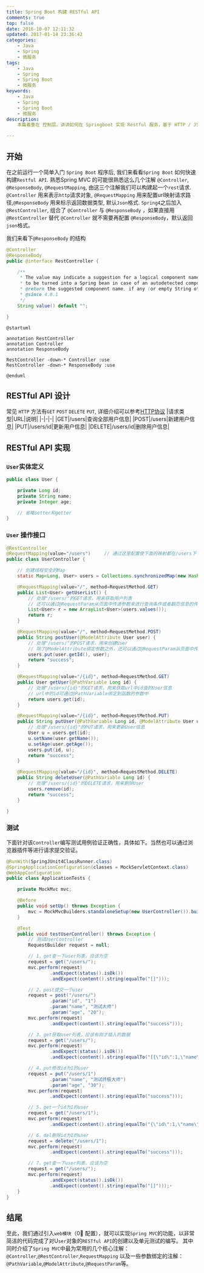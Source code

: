 ```yaml
---
title: Spring Boot 构建 RESTful API
comments: true
top: false
date: 2016-10-07 12:11:32
updated: 2017-01-14 23:36:42
categories:
    - Java
    - Spring
    - 微服务
tags:
    - Java
    - Spring
    - Spring Boot
    - 微服务
keywords:
    - Java
    - Spring
    - Spring Boot
    - 微服务
description:
    本篇着重在 控制层。讲讲如何在 Springboot 实现 Restful 服务，基于 HTTP / JSON 传输

---
```

## 开始
在之前运行一个简单入门 `Spring Boot` 程序后, 我们来看看`Spring Boot` 如何快速构建`Restful API`.
熟悉Spring MVC 的可能很熟悉这么几个注解 `@Controller`, `@ResponseBody`, `@RequestMapping`, 由这三个注解我们可以构建起一个`rest`请求.
`@Controller` 用来表示`http`请求对象, `@RequestMapping` 用来配置url映射请求路径,`@ResponseBody` 用来标示返回数据类型, 默认`Json`格式.
`Spring4`之后加入`@RestController`, 组合了 `@Controller` 与 `@ResponseBody` ，如果直接用 `@RestController` 替代 `@Controller` 就不需要再配置 `@ResponseBody`，默认返回`json`格式。

我们来看下`@ResponseBody` 的结构

```java
@Controller
@ResponseBody
public @interface RestController {

    /**
     * The value may indicate a suggestion for a logical component name,
     * to be turned into a Spring bean in case of an autodetected component.
     * @return the suggested component name, if any (or empty String otherwise)
     * @since 4.0.1
     */
    String value() default "";

}
```

```puml
@startuml

annotation RestController
annotation Controller
annotation ResponseBody

RestController -down-* Controller :use
RestController -down-* ResponseBody :use

@enduml
```
## RESTful API 设计
常见 `HTTP` 方法有`GET` `POST` `DELETE` `PUT`, 详细介绍可以参考[HTTP协议](../../)
|请求类型|URL|说明|
|-|-|-|
|GET|/users|查询全部用户信息|
|POST|/users|新建用户信息|
|PUT|/users/id|更新用户信息|
|DELETE|/users/id|删除用户信息|

## RESTful API 实现

### `User`实体定义

```Java
public class User {

    private Long id;
    private String name;
    private Integer age;

    // 省略setter和getter  
}
```

### `User` 操作接口

```Java
@RestController
@RequestMapping(value="/users")     // 通过这里配置使下面的映射都在/users下
public class UserController {

    // 创建线程安全的Map
    static Map<Long, User> users = Collections.synchronizedMap(new HashMap<Long, User>());

    @RequestMapping(value="/", method=RequestMethod.GET)
    public List<User> getUserList() {
        // 处理"/users/"的GET请求，用来获取用户列表
        // 还可以通过@RequestParam从页面中传递参数来进行查询条件或者翻页信息的传递
        List<User> r = new ArrayList<User>(users.values());
        return r;
    }

    @RequestMapping(value="/", method=RequestMethod.POST)
    public String postUser(@ModelAttribute User user) {
        // 处理"/users/"的POST请求，用来创建User
        // 除了@ModelAttribute绑定参数之外，还可以通过@RequestParam从页面中传递参数
        users.put(user.getId(), user);
        return "success";
    }

    @RequestMapping(value="/{id}", method=RequestMethod.GET)
    public User getUser(@PathVariable Long id) {
        // 处理"/users/{id}"的GET请求，用来获取url中id值的User信息
        // url中的id可通过@PathVariable绑定到函数的参数中
        return users.get(id);
    }

    @RequestMapping(value="/{id}", method=RequestMethod.PUT)
    public String putUser(@PathVariable Long id, @ModelAttribute User user) {
        // 处理"/users/{id}"的PUT请求，用来更新User信息
        User u = users.get(id);
        u.setName(user.getName());
        u.setAge(user.getAge());
        users.put(id, u);
        return "success";
    }

    @RequestMapping(value="/{id}", method=RequestMethod.DELETE)
    public String deleteUser(@PathVariable Long id) {
        // 处理"/users/{id}"的DELETE请求，用来删除User
        users.remove(id);
        return "success";
    }

}
```
### 测试

下面针对该`Controller`编写测试用例验证正确性，具体如下。当然也可以通过浏览器插件等进行请求提交验证。

```Java
@RunWith(SpringJUnit4ClassRunner.class)
@SpringApplicationConfiguration(classes = MockServletContext.class)
@WebAppConfiguration
public class ApplicationTests {

    private MockMvc mvc;

    @Before
    public void setUp() throws Exception {
        mvc = MockMvcBuilders.standaloneSetup(new UserController()).build();
    }

    @Test
    public void testUserController() throws Exception {
        // 测试UserController
        RequestBuilder request = null;

        // 1、get查一下user列表，应该为空
        request = get("/users/");
        mvc.perform(request)
                .andExpect(status().isOk())
                .andExpect(content().string(equalTo("[]")));

        // 2、post提交一个user
        request = post("/users/")
                .param("id", "1")
                .param("name", "测试大师")
                .param("age", "20");
        mvc.perform(request)
                .andExpect(content().string(equalTo("success")));

        // 3、get获取user列表，应该有刚才插入的数据
        request = get("/users/");
        mvc.perform(request)
                .andExpect(status().isOk())
                .andExpect(content().string(equalTo("[{\"id\":1,\"name\":\"测试大师\",\"age\":20}]")));

        // 4、put修改id为1的user
        request = put("/users/1")
                .param("name", "测试终极大师")
                .param("age", "30");
        mvc.perform(request)
                .andExpect(content().string(equalTo("success")));

        // 5、get一个id为1的user
        request = get("/users/1");
        mvc.perform(request)
                .andExpect(content().string(equalTo("{\"id\":1,\"name\":\"测试终极大师\",\"age\":30}")));

        // 6、del删除id为1的user
        request = delete("/users/1");
        mvc.perform(request)
                .andExpect(content().string(equalTo("success")));

        // 7、get查一下user列表，应该为空
        request = get("/users/");
        mvc.perform(request)
                .andExpect(status().isOk())
                .andExpect(content().string(equalTo("[]")));·
    }
}
```
## 结尾
至此，我们通过引入`web模块`（0⃣️ 配置），就可以实现`Spring MVC`的功能，以非常简洁的代码完成了对U`ser`对象的`RESTful API`的创建以及单元测试的编写。
其中同时介绍了`Spring MVC`中最为常用的几个核心注解：
`@Controller`,`@RestController`,`RequestMapping`
以及一些参数绑定的注解：
`@PathVariable`,`@ModelAttribute`,`@RequestParam`等。
